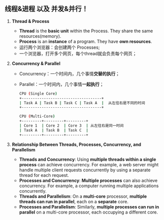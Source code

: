 ## 线程&进程 以及 并发&并行！

1. **Thread & Process**

   - **Thread** is the **basic unit** within the Process. They share the same resources(memory). 
   - **Process** is an **instance** of a program. They have **own resources**.
   - 运行两个浏览器：会创建两个 Processes;
   - 一个浏览器，打开多个网页，每个thread就会负责每个网页；

2. **Concurrency & Parallel**

   - Concurrency：一个时间内，几个事情**交替的执行**；

   - Parallel：一个时间内，几个事情**一起执行**；

     ```bash
     CPU (Single Core)
     +------------------------------------+
     | Task A | Task B | Task C | Task A  |  从左往右是不同的时间
     +------------------------------------+
     
     CPU (Multi-Core)
     +---------+---------+---------+
     | Core 1  | Core 2  | Core 3  | 从左往右是同一时间
     | Task A  | Task B  | Task C  |
     +---------+---------+---------+
     ```

3. **Relationship Between Threads, Processes, Concurrency, and Parallelism**

   + **Threads and Concurrency**: Using **multiple threads within a single process** can achieve concurrency. 
     For example, a web server might handle multiple client requests concurrently by using a separate thread for each request.
   + **Processes and Concurrency**: **Multiple processes** can also achieve concurrency. 
     For example, a computer running multiple applications concurrently.
   + **Threads and Parallelism**: On a **multi-core** processor, **multiple threads can run in parallel**, each on a **separate** core.
   + **Processes and Parallelism**: Similarly, **multiple processes can run in parallel** on a multi-core processor, each occupying a different core.

